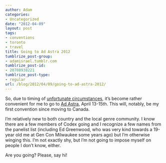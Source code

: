 ```yaml
---
author: Adam
categories:
- Uncategorized
date: "2012-04-09"
layout: post
tags:
- conventions
- toronto
- travel
title: Going to Ad Astra 2012
tumblrize_post-group:
- adamisrael.tumblr.com
tumblrize_post-id:
- 20780938221
tumblrize_post-type:
- regular
url: /blog/2012/04/09/going-to-ad-astra-2012/
---
```

So, due to timing of [unfortunate circumstances](1), it&#8217;s become rather convenient for me to go to [Ad Astra](2), April 13-15th. This will, notably, be my first convention since moving to Canada.

I&#8217;m relatively new to both country and the local genre community. I know there are a few members of Codex going and I recognize a few names from the panelist list (including Ed Greenwood, who was very kind towards a 19-year old me at Gen Con Milwaukee some years ago) but I&#8217;m otherwise winging this. I&#8217;m not exactly shy, but I&#8217;m not going to impose myself on people I don&#8217;t know, either.

Are you going? Please, say hi!

 [1]: http://www.adamisrael.com/blog/2012/04/06/designated-driver/ "Designated Driver"
 [2]: http://www.ad-astra.org/
